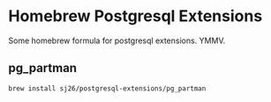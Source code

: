 # Homebrew Postgresql Extensions

Some homebrew formula for postgresql extensions. YMMV.

## pg\_partman

```
brew install sj26/postgresql-extensions/pg_partman
```
